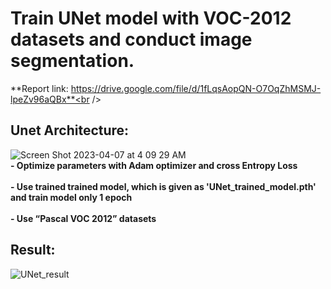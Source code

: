 # Train UNet model with  VOC-2012 datasets and conduct image segmentation.
**Report link: https://drive.google.com/file/d/1fLqsAopQN-O7OqZhMSMJ-lpeZv96aQBx**<br />
## Unet Architecture:
![Screen Shot 2023-04-07 at 4 09 29 AM](https://user-images.githubusercontent.com/86500497/230478885-89c00ca7-d38e-41ff-a79f-65f0ef37b41b.png)
<br />**- Optimize parameters with Adam optimizer and cross Entropy Loss**<br />
<br />**- Use trained trained model, which is given as 'UNet_trained_model.pth' and train model only 1 epoch**<br />
<br />**- Use “Pascal VOC 2012” datasets**<br />
## Result:
![UNet_result](https://user-images.githubusercontent.com/86500497/230479818-30603c98-4abd-4a66-89a1-ef1685a27693.png)
